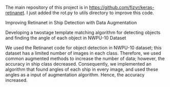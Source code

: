 The main repository of this project is in https://github.com/fizyr/keras-retinanet. I just added the rot.py to utils directory to improve this code.

Improving Retinanet in Ship Detection with Data Augmentation

Developing a twostage template matching algorithm for detecting objects and finding the angle of each object in NWPU-10 Dataset

We used the Retinanet code for object detection in NWPU-10 dataset; this dataset has a limited number of images in each class. Therefore, we used common augmented methods to increase the number of data; however, the accuracy in ship class decreased. Consequently, we implemented an algorithm that found angles of each ship in every image, and used these angles as a input of augmentation algorithm. Hence, the accuracy increased.

